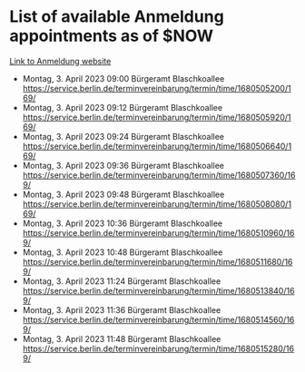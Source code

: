 # List of available Anmeldung appointments as of $NOW
[Link to Anmeldung website](https://service.berlin.de/terminvereinbarung/termin/tag.php?termin=1&anliegen[]=120686&dienstleisterlist=122210,122217,327316,122219,327312,122227,327314,122231,327346,122243,327348,122254,122252,329742,122260,329745,122262,329748,122271,327278,122273,327274,122277,327276,330436,122280,327294,122282,327290,122284,327292,122291,327270,122285,327266,122286,327264,122296,327268,150230,329760,122297,327286,122294,327284,122312,329763,122314,329775,122304,327330,122311,327334,122309,327332,317869,122281,327352,122279,329772,122283,122276,327324,122274,327326,122267,329766,122246,327318,122251,327320,122257,327322,122208,327298,122226,327300&herkunft=http%3A%2F%2Fservice.berlin.de%2Fdienstleistung%2F120686%2F)
- Montag, 3. April 2023 09:00 Bürgeramt Blaschkoallee https://service.berlin.de/terminvereinbarung/termin/time/1680505200/169/
- Montag, 3. April 2023 09:12 Bürgeramt Blaschkoallee https://service.berlin.de/terminvereinbarung/termin/time/1680505920/169/
- Montag, 3. April 2023 09:24 Bürgeramt Blaschkoallee https://service.berlin.de/terminvereinbarung/termin/time/1680506640/169/
- Montag, 3. April 2023 09:36 Bürgeramt Blaschkoallee https://service.berlin.de/terminvereinbarung/termin/time/1680507360/169/
- Montag, 3. April 2023 09:48 Bürgeramt Blaschkoallee https://service.berlin.de/terminvereinbarung/termin/time/1680508080/169/
- Montag, 3. April 2023 10:36 Bürgeramt Blaschkoallee https://service.berlin.de/terminvereinbarung/termin/time/1680510960/169/
- Montag, 3. April 2023 10:48 Bürgeramt Blaschkoallee https://service.berlin.de/terminvereinbarung/termin/time/1680511680/169/
- Montag, 3. April 2023 11:24 Bürgeramt Blaschkoallee https://service.berlin.de/terminvereinbarung/termin/time/1680513840/169/
- Montag, 3. April 2023 11:36 Bürgeramt Blaschkoallee https://service.berlin.de/terminvereinbarung/termin/time/1680514560/169/
- Montag, 3. April 2023 11:48 Bürgeramt Blaschkoallee https://service.berlin.de/terminvereinbarung/termin/time/1680515280/169/
